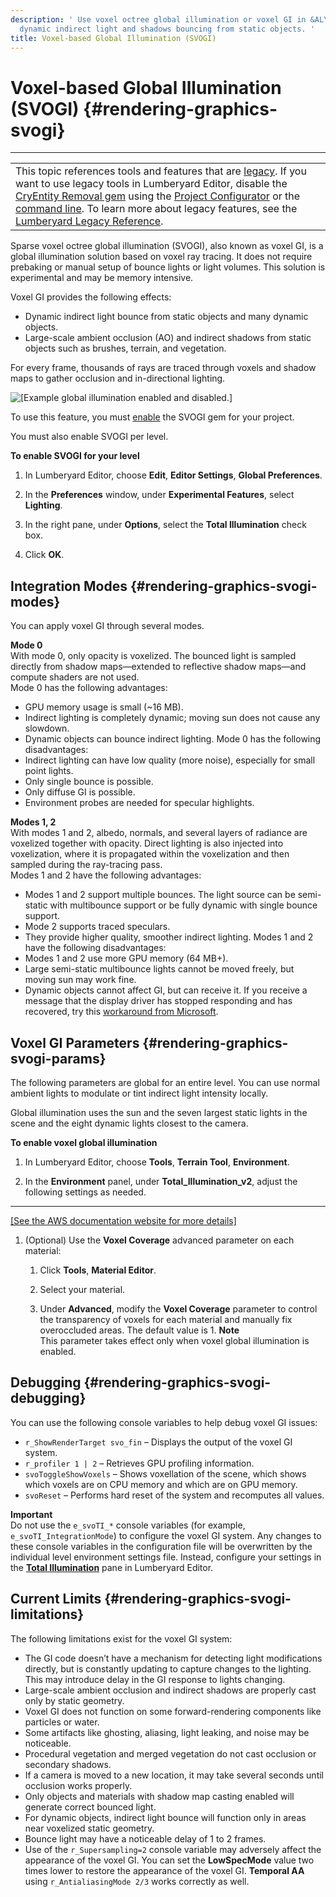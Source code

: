 ```yaml
---
description: ' Use voxel octree global illumination or voxel GI in &ALYlong; to provide
  dynamic indirect light and shadows bouncing from static objects. '
title: Voxel-based Global Illumination (SVOGI)
---
```

# Voxel\-based Global Illumination \(SVOGI\) {#rendering-graphics-svogi}


****  

|  | 
| --- |
| This topic references tools and features that are [legacy](https://docs.aws.amazon.com/lumberyard/latest/userguide/ly-glos-chap.html#legacy)\. If you want to use legacy tools in Lumberyard Editor, disable the [CryEntity Removal gem](https://docs.aws.amazon.com/lumberyard/latest/userguide/gems-system-cryentity-removal-gem.html) using the [Project Configurator](https://docs.aws.amazon.com/lumberyard/latest/userguide/configurator-intro.html) or the [command line](https://docs.aws.amazon.com/lumberyard/latest/userguide/lmbr-exe.html)\. To learn more about legacy features, see the [Lumberyard Legacy Reference](https://d3bqhfbip4ze4a.cloudfront.net/lumberyard-legacy.pdf)\. | 

Sparse voxel octree global illumination \(SVOGI\), also known as voxel GI, is a global illumination solution based on voxel ray tracing\. It does not require prebaking or manual setup of bounce lights or light volumes\. This solution is experimental and may be memory intensive\.

Voxel GI provides the following effects:
+ Dynamic indirect light bounce from static objects and many dynamic objects\.
+ Large\-scale ambient occlusion \(AO\) and indirect shadows from static objects such as brushes, terrain, and vegetation\.

For every frame, thousands of rays are traced through voxels and shadow maps to gather occlusion and in\-directional lighting\.

![\[Example global illumination enabled and disabled.\]](/images/userguide/rendering/SVOGI.gif)

To use this feature, you must [enable](/docs/userguide/gems/using-project-configurator.md) the SVOGI gem for your project\.

You must also enable SVOGI per level\.

**To enable SVOGI for your level**

1. In Lumberyard Editor, choose **Edit**, **Editor Settings**, **Global Preferences**\.

1. In the **Preferences** window, under **Experimental Features**, select **Lighting**\.

1. In the right pane, under **Options**, select the **Total Illumination** check box\.

1. Click **OK**\.

## Integration Modes {#rendering-graphics-svogi-modes}

You can apply voxel GI through several modes\.

**Mode 0**  
With mode 0, only opacity is voxelized\. The bounced light is sampled directly from shadow maps—extended to reflective shadow maps—and compute shaders are not used\.  
Mode 0 has the following advantages:  
+ GPU memory usage is small \(\~16 MB\)\.
+ Indirect lighting is completely dynamic; moving sun does not cause any slowdown\.
+ Dynamic objects can bounce indirect lighting\.
Mode 0 has the following disadvantages:  
+ Indirect lighting can have low quality \(more noise\), especially for small point lights\.
+ Only single bounce is possible\.
+ Only diffuse GI is possible\.
+ Environment probes are needed for specular highlights\.

**Modes 1, 2**  
With modes 1 and 2, albedo, normals, and several layers of radiance are voxelized together with opacity\. Direct lighting is also injected into voxelization, where it is propagated within the voxelization and then sampled during the ray\-tracing pass\.  
Modes 1 and 2 have the following advantages:  
+ Modes 1 and 2 support multiple bounces\. The light source can be semi\-static with multibounce support or be fully dynamic with single bounce support\.
+ Mode 2 supports traced speculars\.
+ They provide higher quality, smoother indirect lighting\.
Modes 1 and 2 have the following disadvantages:  
+ Modes 1 and 2 use more GPU memory \(64 MB\+\)\.
+ Large semi\-static multibounce lights cannot be moved freely, but moving sun may work fine\.
+ Dynamic objects cannot affect GI, but can receive it\.
If you receive a message that the display driver has stopped responding and has recovered, try this [workaround from Microsoft](https://support.microsoft.com/en-us/kb/2665946)\. 

## Voxel GI Parameters {#rendering-graphics-svogi-params}

The following parameters are global for an entire level\. You can use normal ambient lights to modulate or tint indirect light intensity locally\.

Global illumination uses the sun and the seven largest static lights in the scene and the eight dynamic lights closest to the camera\. 

**To enable voxel global illumination**

1. In Lumberyard Editor, choose **Tools**, **Terrain Tool**, **Environment**\.

1. In the **Environment** panel, under **Total\_Illumination\_v2**, adjust the following settings as needed\.  
****    
[\[See the AWS documentation website for more details\]](http://docs.aws.amazon.com/lumberyard/latest/userguide/rendering-graphics-svogi.html)

1. \(Optional\) Use the **Voxel Coverage** advanced parameter on each material:

   1. Click **Tools**, **Material Editor**\.

   1. Select your material\.

   1. Under **Advanced**, modify the **Voxel Coverage** parameter to control the transparency of voxels for each material and manually fix overoccluded areas\. The default value is 1\.
**Note**  
This parameter takes effect only when voxel global illumination is enabled\.

## Debugging {#rendering-graphics-svogi-debugging}

You can use the following console variables to help debug voxel GI issues:
+ `r_ShowRenderTarget svo_fin` – Displays the output of the voxel GI system\.
+ `r_profiler 1 | 2` – Retrieves GPU profiling information\.
+ `svoToggleShowVoxels` – Shows voxellation of the scene, which shows which voxels are on CPU memory and which are on GPU memory\.
+ `svoReset` – Performs hard reset of the system and recomputes all values\.

**Important**  
Do not use the `e_svoTI_*` console variables \(for example, `e_svoTI_IntegrationMode`\) to configure the voxel GI system\. Any changes to these console variables in the configuration file will be overwritten by the individual level environment settings file\. Instead, configure your settings in the [**Total Illumination**](#rendering-graphics-svogi-params) pane in Lumberyard Editor\.

## Current Limits {#rendering-graphics-svogi-limitations}

The following limitations exist for the voxel GI system:
+  The GI code doesn’t have a mechanism for detecting light modifications directly, but is constantly updating to capture changes to the lighting\. This may introduce delay in the GI response to lights changing\. 
+ Large\-scale ambient occlusion and indirect shadows are properly cast only by static geometry\.
+ Voxel GI does not function on some forward\-rendering components like particles or water\.
+ Some artifacts like ghosting, aliasing, light leaking, and noise may be noticeable\.
+ Procedural vegetation and merged vegetation do not cast occlusion or secondary shadows\.
+ If a camera is moved to a new location, it may take several seconds until occlusion works properly\.
+ Only objects and materials with shadow map casting enabled will generate correct bounced light\.
+ For dynamic objects, indirect light bounce will function only in areas near voxelized static geometry\.
+ Bounce light may have a noticeable delay of 1 to 2 frames\.
+ Use of the `r_Supersampling=2` console variable may adversely affect the appearance of the voxel GI\. You can set the **LowSpecMode** value two times lower to restore the appearance of the voxel GI\. **Temporal AA** using `r_AntialiasingMode 2/3` works correctly as well\.